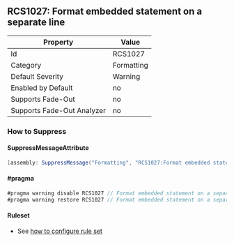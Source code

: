## RCS1027: Format embedded statement on a separate line

Property | Value
--- | --- 
Id | RCS1027
Category | Formatting
Default Severity | Warning
Enabled by Default | no
Supports Fade-Out | no
Supports Fade-Out Analyzer | no

### How to Suppress

#### SuppressMessageAttribute

```csharp
[assembly: SuppressMessage("Formatting", "RCS1027:Format embedded statement on a separate line.", Justification = "<Pending>")]
```

#### \#pragma

```csharp
#pragma warning disable RCS1027 // Format embedded statement on a separate line.
#pragma warning restore RCS1027 // Format embedded statement on a separate line.
```

#### Ruleset

* See [how to configure rule set](../HowToConfigureAnalyzers.md)
